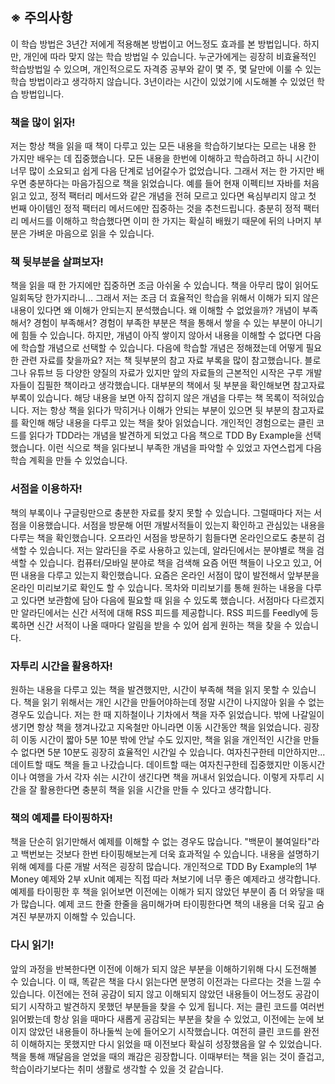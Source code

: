 ## ※ 주의사항
이 학습 방법은 3년간 저에게 적용해본 방법이고 어느정도 효과를 본 방법입니다. 하지만, 개인에 따라 맞지 않는 학습 방법일 수 있습니다. 누군가에게는 굉장히 비효율적인 학습방법일 수 있으며, 
개인적으로도 자격증 공부와 같이 몇 주, 몇 달만에 이룰 수 있는 학습 방법이라고 생각하지 않습니다. 3년이라는 시간이 있었기에 시도해볼 수 있었던 학습 방법입니다.

### 책을 많이 읽자!
저는 항상 책을 읽을 때 책이 다루고 있는 모든 내용을 학습하기보다는 모르는 내용 한 가지만 배우는 데 집중했습니다. 모든 내용을 한번에 이해하고 학습하려고 하니 시간이 너무 많이 소요되고
쉽게 다음 단계로 넘어갈수가 없었습니다. 그래서 저는 한 가지만 배우면 충분하다는 마음가짐으로 책을 읽었습니다. 예를 들어 현재 이펙티브 자바를 처음 읽고 있고, 정적 팩터리 메서드와 같은 개념을 전혀 모르고 있다면
욕심부리지 않고 첫 번째 아이템인 정적 팩터리 메서드에만 집중하는 것을 추천드립니다. 충분히 정적 팩터리 메서드를 이해하고 학습했다면 이미 한 가지는 확실히 배웠기 때문에 뒤의 나머지 부분은 가벼운 마음으로 읽을 수 있습니다.

### 책 뒷부분을 살펴보자!
책을 읽을 때 한 가지에만 집중하면 조금 아쉬울 수 있습니다. 책을 아무리 많이 읽어도 일회독당 한가지라니... 그래서 저는 조금 더 효율적인 학습을 위해서 이해가 되지 않은 내용이 있다면 왜 이해가 안되는지 분석했습니다.
왜 이해할 수 없었을까? 개념이 부족해서? 경험이 부족해서? 경험이 부족한 부분은 책을 통해서 쌓을 수 있는 부분이 아니기에 힘들 수 있습니다. 하지만, 개념이 아직 쌓이지 않아서 내용을 이해할 수 없다면
다음에 학습할 개념으로 선택할 수 있습니다. 다음에 학습할 개념은 정해졌는데 어떻게 필요한 관련 자료를 찾을까요? 저는 책 뒷부분의 참고 자료 부록을 많이 참고했습니다. 블로그나 유튜브 등 다양한 양질의 자료가 있지만
앞의 자료들의 근본적인 시작은 구루 개발자들이 집필한 책이라고 생각했습니다. 대부분의 책에서 뒷 부분을 확인해보면 참고자료 부록이 있습니다. 해당 내용을 보면 아직 잡히지 않은 개념을 다루는 책 목록이 적혀있습니다.
저는 항상 책을 읽다가 막히거나 이해가 안되는 부분이 있으면 뒷 부분의 참고자료를 확인해 해당 내용을 다루고 있는 책을 찾아 읽었습니다. 개인적인 경험으로는 클린 코드를 읽다가 TDD라는 개념을 발견하게 되었고
다음 책으로 TDD By Example을 선택했습니다. 이런 식으로 책을 읽다보니 부족한 개념을 파악할 수 있었고 자연스럽게 다음 학습 계획을 만들 수 있었습니다.

### 서점을 이용하자!
책의 부록이나 구글링만으로 충분한 자료를 찾지 못할 수 있습니다. 그럴때마다 저는 서점을 이용했습니다. 서점을 방문해 어떤 개발서적들이 있는지 확인하고 관심있는 내용을 다루는 책을 확인했습니다. 
오프라인 서점을 방문하기 힘들다면 온라인으로도 충분히 검색할 수 있습니다. 저는 알라딘을 주로 사용하고 있는데, 알라딘에서는 분야별로 책을 검색할 수 있습니다. 컴퓨터/모바일 분야로 책을 검색해 요즘 어떤 책들이
나오고 있고, 어떤 내용을 다루고 있는지 확인했습니다. 요즘은 온라인 서점이 많이 발전해서 앞부분을 온라인 미리보기로 확인도 할 수 있습니다. 목차와 미리보기를 통해 원하는 내용을 다루고 있다면 보관함에 담아 다음에
필요할 때 읽을 수 있도록 했습니다. 서점마다 다르겠지만 알라딘에서는 신간 서적에 대해 RSS 피드를 제공합니다. RSS 피드를 Feedly에 등록하면 신간 서적이 나올 때마다 알림을 받을 수 있어 쉽게 원하는 책을 찾을 수 있습니다.

### 자투리 시간을 활용하자!
원하는 내용을 다루고 있는 책을 발견했지만, 시간이 부족해 책을 읽지 못할 수 있습니다. 책을 읽기 위해서는 개인 시간을 만들어야하는데 정말 시간이 나지않아 읽을 수 없는 경우도 있습니다. 저는 한 때 지하철이나 기차에서 책을 자주 읽었습니다. 밖에 나갈일이 생기면 항상 책을 챙겨나갔고 지옥철만 아니라면 이동 시간동안 책을 읽었습니다. 굉장히 이동 시간이 짧아 5분 10분 밖에 안날 수도 있지만, 책을 읽을 개인적인 시간을 만들 수 없다면 5분 10분도 굉장히 효율적인 시간일 수 있습니다. 여자친구한테 미안하지만... 데이트할 때도 책을 들고 나갔습니다. 데이트할 때는 여자친구한테 집중했지만 이동시간이나 여행을 가서 각자 쉬는 시간이 생긴다면 책을 꺼내서 읽었습니다. 이렇게 자투리 시간을 잘 활용한다면 충분히 책을 읽을 시간을 만들 수 있다고 생각합니다.

### 책의 예제를 타이핑하자!
책을 단순히 읽기만해서 예제를 이해할 수 없는 경우도 많습니다. "백문이 불여일타"라고 백번보는 것보다 한번 타이핑해보는게 더욱 효과적일 수 있습니다. 내용을 설명하기 위해 예제를 다룬 개발 서적은 굉장히 많습니다. 개인적으로 TDD By Example의 1부 Money 예제와 2부 xUnit 예제는 직접 따라 쳐보기에 너무 좋은 예제라고 생각합니다. 예제를 타이핑한 후 책을 읽어보면 이전에는 이해가 되지 않았던 부분이 좀 더 와닿을 때가 많습니다. 예제 코드 한줄 한줄을 음미해가며 타이핑한다면 책의 내용을 더욱 깊고 숨겨진 부분까지 이해할 수 있습니다.

### 다시 읽기!
앞의 과정을 반복한다면 이전에 이해가 되지 않은 부분을 이해하기위해 다시 도전해볼 수 있습니다. 이 때, 똑같은 책을 다시 읽는다면 분명히 이전과는 다르다는 것을 느낄 수 있습니다. 이전에는 전혀 공감이 되지 않고 이해되지 않았던 내용들이 어느정도 공감이 되기 시작하고 발견하지 못했던 부분들을 찾을 수 있게 됩니다. 저는 클린 코드를 여러번 읽어봤는데 항상 읽을 때마다 새롭게 공감되는 부분을 찾을 수 있었고, 이전에는 눈에 보이지 않았던 내용들이 하나둘씩 눈에 들어오기 시작했습니다. 여전히 클린 코드를 완전히 이해하지는 못했지만 다시 읽었을 때 이전보다 확실히 성장했음을 알 수 있었습니다. 책을 통해 깨달음을 얻었을 때의 쾌감은 굉장합니다. 이때부터는 책을 읽는 것이 즐겁고, 학습이라기보다는 취미 생활로 생각할 수 있을 것 같습니다.

